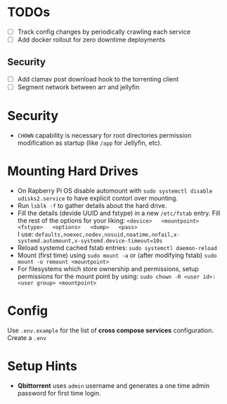 # TODOs
- [ ] Track config changes by periodically crawling each service
- [ ] Add docker rollout for zero downtime deployments

## Security
- [ ] Add clamav post download hook to the torrenting client
- [ ] Segment network between arr and jellyfin

# Security
- `CHOWN` capability is necessary for root directories permission modification as startup (like `/app` for Jellyfin, etc).

# Mounting Hard Drives
- On Rapberry Pi OS disable automount with `sudo systemctl disable udisks2.service` to have explicit contorl over mounting.
- Run `lsblk -f` to gather details about the hard drive.
- Fill the details (devide UUID and fstype) in a new `/etc/fstab` entry. Fill the rest of the options for your liking: 
    `<device>   <mountpoint>   <fstype>   <options>   <dump>   <pass>`  
    I use: `defaults,noexec,nodev,nosuid,noatime,nofail,x-systemd.automount,x-systemd.device-timeout=10s`
- Reload systemd cached fstab entries: `sudo systemctl daemon-reload`
- Mount (first time) using `sudo mount -a` or (after modifying fstab) `sudo mount -o remount <mountpoint>`
- For filesystems which store ownership and permissions, setup permissions for the mount point by using: `sudo chown -R <user id>:<user group> <mountpoint>`

# Config
Use `.env.example` for the list of **cross compose services** configuration. Create a `.env`

# Setup Hints
- **Qbittorrent** uses `admin` username and generates a one time admin password for first time login.